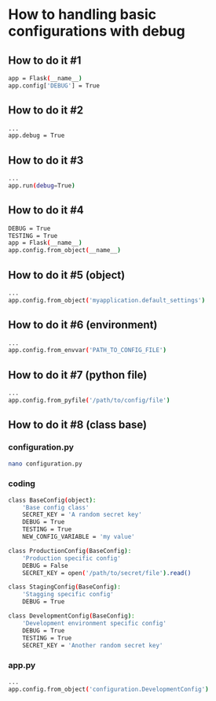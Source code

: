 # How to handling basic configurations with debug

## How to do it #1

```bash
app = Flask(__name__)
app.config['DEBUG'] = True
```

## How to do it #2

```bash
...
app.debug = True
```

## How to do it #3

```bash
...
app.run(debug=True)
```

## How to do it #4

```bash
DEBUG = True
TESTING = True
app = Flask(__name__)
app.config.from_object(__name__)
```

## How to do it #5 (object)

```bash
...
app.config.from_object('myapplication.default_settings')
```

## How to do it #6 (environment)

```bash
...
app.config.from_envvar('PATH_TO_CONFIG_FILE')
```

## How to do it #7 (python file)

```bash
...
app.config.from_pyfile('/path/to/config/file')
```

## How to do it #8 (class base)

### configuration.py

```bash
nano configuration.py
```

### coding

```bash
class BaseConfig(object):
    'Base config class'
    SECRET_KEY = 'A random secret key'
    DEBUG = True
    TESTING = True
    NEW_CONFIG_VARIABLE = 'my value'

class ProductionConfig(BaseConfig):
    'Production specific config'
    DEBUG = False
    SECRET_KEY = open('/path/to/secret/file').read()

class StagingConfig(BaseConfig):
    'Stagging specific config'
    DEBUG = True

class DevelopmentConfig(BaseConfig):
    'Development environment specific config'
    DEBUG = True
    TESTING = True
    SECRET_KEY = 'Another random secret key'
```

### app.py

```bash
...
app.config.from_object('configuration.DevelopmentConfig')
```
